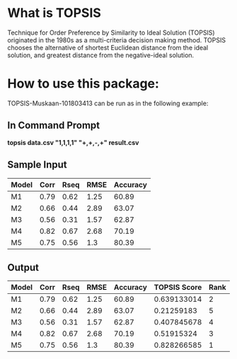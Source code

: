 # What is TOPSIS
Technique for Order Preference by Similarity to Ideal Solution (TOPSIS) originated in the 1980s as a multi-criteria decision making method. TOPSIS chooses the alternative of shortest Euclidean distance from the ideal solution, and greatest distance from the negative-ideal solution.

# How to use this package:
TOPSIS-Muskaan-101803413 can be run as in the following example:

## **In Command Prompt**

 **topsis data.csv "1,1,1,1" "+,+,-,+" result.csv**

## Sample Input

Model | Corr | Rseq | RMSE | Accuracy 
--- | --- | --- | --- |--- 
M1|0.79|0.62|1.25|60.89|
M2|0.66|0.44|2.89|63.07|
M3|0.56|0.31|1.57|62.87|
M4|0.82|0.67|2.68|70.19|
M5|0.75|0.56|1.3|80.39|

## Output
Model | Corr | Rseq | RMSE | Accuracy | TOPSIS Score | Rank
--- | --- | --- | --- | --- | --- | ---
M1|0.79|0.62|1.25|60.89|0.639133014|2
M2|0.66|0.44|2.89|63.07|0.21259183|5
M3|0.56|0.31|1.57|62.87|0.407845678|4
M4|0.82|0.67|2.68|70.19|0.51915324|3
M5|0.75|0.56|1.3|80.39|0.828266585|1



